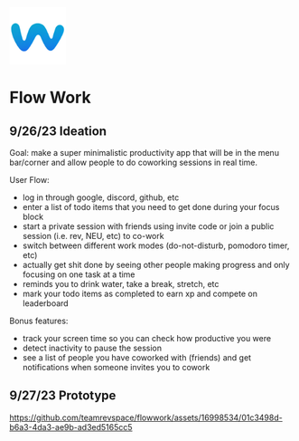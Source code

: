 <img src="misc/logo.png" height="100" />

# Flow Work

## 9/26/23 Ideation

Goal: make a super minimalistic productivity app that will be in the menu bar/corner and allow people to do coworking sessions in real time.

User Flow:
- log in through google, discord, github, etc
- enter a list of todo items that you need to get done during your focus block
- start a private session with friends using invite code or join a public session (i.e. rev, NEU, etc) to co-work
- switch between different work modes (do-not-disturb, pomodoro timer, etc)
- actually get shit done by seeing other people making progress and only focusing on one task at a time
- reminds you to drink water, take a break, stretch, etc
- mark your todo items as completed to earn xp and compete on leaderboard

Bonus features:
- track your screen time so you can check how productive you were
- detect inactivity to pause the session
- see a list of people you have coworked with (friends) and get notifications when someone invites you to cowork

## 9/27/23 Prototype

https://github.com/teamrevspace/flowwork/assets/16998534/01c3498d-b6a3-4da3-ae9b-ad3ed5165cc5
